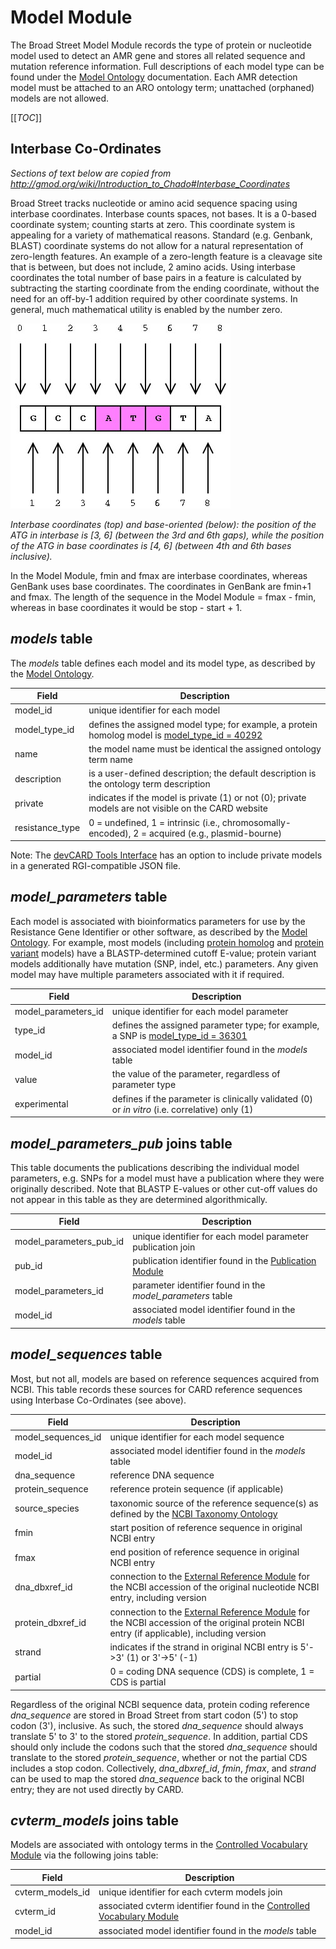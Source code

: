 # Model Module

The Broad Street Model Module records the type of protein or nucleotide model used to detect an AMR gene and stores all related sequence and mutation reference information. Full descriptions of each model type can be found under the [Model Ontology](/ontologies/model_ontology.md) documentation. Each AMR detection model must be attached to an ARO ontology term; unattached (orphaned) models are not allowed.

[[_TOC_]]

## Interbase Co-Ordinates

*Sections of text below are copied from http://gmod.org/wiki/Introduction_to_Chado#Interbase_Coordinates*

Broad Street tracks nucleotide or amino acid sequence spacing using interbase coordinates. Interbase counts spaces, not bases. It is a 0-based coordinate system; counting starts at zero. This coordinate system is appealing for a variety of mathematical reasons. Standard (e.g. Genbank, BLAST) coordinate systems do not allow for a natural representation of zero-length features. An example of a zero-length feature is a cleavage site that is between, but does not include, 2 amino acids. Using interbase coordinates the total number of base pairs in a feature is calculated by subtracting the starting coordinate from the ending coordinate, without the need for an off-by-1 addition required by other coordinate systems. In general, much mathematical utility is enabled by the number zero.

![Interbase](/img/interbase.jpg)

*Interbase coordinates (top) and base-oriented (below): the position of the ATG in interbase is [3, 6] (between the 3rd and 6th gaps), while the position of the ATG in base coordinates is [4, 6] (between 4th and 6th bases inclusive).*

In the Model Module, fmin and fmax are interbase coordinates, whereas GenBank uses base coordinates. The coordinates in GenBank are fmin+1 and fmax. The length of the sequence in the Model Module = fmax - fmin, whereas in base coordinates it would be stop - start + 1.

## *models* table

The *models* table defines each model and its model type, as described by the [Model Ontology](/ontologies/model_ontology.md). 

| Field | Description |
|-------|-------------|
| model_id | unique identifier for each model |
| model_type_id | defines the assigned model type; for example, a protein homolog model is [model_type_id = 40292](https://dune.mcmaster.ca/ontology/40292) |
| name | the model name must be identical the assigned ontology term name |
| description | is a user-defined description; the default description is the ontology term description |
| private | indicates if the model is private (1) or not (0); private models are not visible on the CARD website |
| resistance_type | 0 = undefined, 1 = intrinsic (i.e., chromosomally-encoded), 2 = acquired (e.g., plasmid-bourne) |

Note: The [devCARD Tools Interface](https://dune.mcmaster.ca/tools/generatejson) has an option to include private models in a generated RGI-compatible JSON file.

## *model_parameters* table

Each model is associated with bioinformatics parameters for use by the Resistance Gene Identifier or other software, as described by the [Model Ontology](/ontologies/model_ontology.md). For example, most models (including [protein homolog](https://dune.mcmaster.ca/ontology/40292) and [protein variant]((https://dune.mcmaster.ca/ontology/40293)) models) have a BLASTP-determined cutoff E-value; protein variant models additionally have mutation (SNP, indel, etc.) parameters. Any given model may have multiple parameters associated with it if required.

| Field | Description |
|-------|-------------|
| model_parameters_id | unique identifier for each model parameter |
| type_id | defines the assigned parameter type; for example, a SNP is [model_type_id = 36301](https://dune.mcmaster.ca/ontology/36301) |
| model_id | associated model identifier found in the *models* table |
| value | the value of the parameter, regardless of parameter type |
| experimental | defines if the parameter is clinically validated (0) or *in vitro* (i.e. correlative) only (1) |

## *model_parameters_pub* joins table

This table documents the publications describing the individual model parameters, e.g. SNPs for a model must have a publication where they were originally described. Note that BLASTP E-values or other cut-off values do not appear in this table as they are determined algorithmically.

| Field | Description |
|-------|-------------|
| model_parameters_pub_id | unique identifier for each model parameter publication join |
| pub_id | publication identifier found in the [Publication Module](/database_modules/publication_module.md) |
| model_parameters_id | parameter identifier found in the *model_parameters* table |
| model_id | associated model identifier found in the *models* table |

## *model_sequences* table

Most, but not all, models are based on reference sequences acquired from NCBI. This table records these sources for CARD reference sequences using Interbase Co-Ordinates (see above).

| Field | Description |
|-------|-------------|
| model_sequences_id | unique identifier for each model sequence |
| model_id | associated model identifier found in the *models* table |
| dna_sequence | reference DNA sequence |
| protein_sequence | reference protein sequence (if applicable) |
| source_species | taxonomic source of the reference sequence(s) as defined by the [NCBI Taxonomy Ontology](/ontologies/ncbi_taxonomy_ontology.md) |
| fmin | start position of reference sequence in original NCBI entry |
| fmax | end position of reference sequence in original NCBI entry |
| dna_dbxref_id | connection to the [External Reference Module](dbxref_module.md) for the NCBI accession of the original nucleotide NCBI entry, including version |
| protein_dbxref_id | connection to the [External Reference Module](dbxref_module.md) for the NCBI accession of the original protein NCBI entry (if applicable), including version |
| strand | indicates if the strand in original NCBI entry is 5'->3' (1) or 3'->5' (-1) |
| partial | 0 = coding DNA sequence (CDS) is complete, 1 = CDS is partial |

Regardless of the original NCBI sequence data, protein coding reference *dna_sequence* are stored in Broad Street from start codon (5') to stop codon (3'), inclusive. As such, the stored *dna_sequence* should always translate 5' to 3' to the stored *protein_sequence*. In addition, partial CDS should only include the codons such that the stored *dna_sequence* should translate to the stored *protein_sequence*, whether or not the partial CDS includes a stop codon. Collectively, *dna_dbxref_id*, *fmin*, *fmax*, and *strand* can be used to map the stored *dna_sequence* back to the original NCBI entry; they are not used directly by CARD.

## *cvterm_models* joins table

Models are associated with ontology terms in the [Controlled Vocabulary Module](database_modules/controlled_vocabulary_module.md) via the following joins table:

| Field | Description |
|-------|-------------|
| cvterm_models_id | unique identifier for each cvterm models join |
| cvterm_id | associated cvterm identifier found in the [Controlled Vocabulary Module](database_modules/controlled_vocabulary_module.md) |
| model_id | associated model identifier found in the *models* table |
